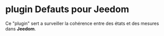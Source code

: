 # plugin Defauts pour Jeedom

Ce "plugin" sert a surveiller la cohérence entre des états et des mesures dans **Jeedom**.
